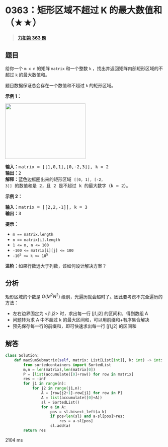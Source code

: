 # 0363：矩形区域不超过 K 的最大数值和（★★）


> <u>**[力扣第 363 题](https://leetcode.cn/problems/max-sum-of-rectangle-no-larger-than-k/)**</u>

## 题目

<p>给你一个 <code>m x n</code> 的矩阵 <code>matrix</code> 和一个整数 <code>k</code> ，找出并返回矩阵内部矩形区域的不超过 <code>k</code> 的最大数值和。</p>

<p>题目数据保证总会存在一个数值和不超过 <code>k</code> 的矩形区域。</p>



<p><strong>示例 1：</strong></p>
<img alt="" src="https://assets.leetcode.com/uploads/2021/03/18/sum-grid.jpg" style="width: 255px; height: 176px;" />
<pre>
<strong>输入：</strong>matrix = [[1,0,1],[0,-2,3]], k = 2
<strong>输出：</strong>2
<strong>解释：</strong>蓝色边框圈出来的矩形区域 <code>[[0, 1], [-2, 3]]</code> 的数值和是 2，且 2 是不超过 k 的最大数字（k = 2）。
</pre>

<p><strong>示例 2：</strong></p>

<pre>
<strong>输入：</strong>matrix = [[2,2,-1]], k = 3
<strong>输出：</strong>3
</pre>



<p><strong>提示：</strong></p>

<ul>
<li><code>m == matrix.length</code></li>
<li><code>n == matrix[i].length</code></li>
<li><code>1 <= m, n <= 100</code></li>
<li><code>-100 <= matrix[i][j] <= 100</code></li>
<li><code>-10<sup>5</sup> <= k <= 10<sup>5</sup></code></li>
</ul>



<p><strong>进阶：</strong>如果行数远大于列数，该如何设计解决方案？</p>


## 分析

矩形区域的个数是 $O(M^2N^2)$ 级别，光遍历就会超时了。因此要考虑不完全遍历的方法：
- 左右边界固定为 <j1,j2> 时，求出每一行 [j1,j2] 的区间和，得到数组 A
- 问题转为求 A 中不超过 k 的最大区间和，可以用前缀和+有序集合解决
- 预先保存每一行的前缀和，即可快速求出每一行 [j1,j2] 的区间和

## 解答

```python
class Solution:
    def maxSumSubmatrix(self, matrix: List[List[int]], k: int) -> int:
        from sortedcontainers import SortedList
        m,n = len(matrix),len(matrix[0])
        P = [list(accumulate([0]+row)) for row in matrix]
        res = -inf
        for j1 in range(n):
            for j2 in range(j1,n):
                A = [row[j2+1]-row[j1] for row in P]
                A = list(accumulate([0]+A))
                sl = SortedList()
                for a in A:
                    pos = sl.bisect_left(a-k)
                    if pos<len(sl) and a-sl[pos]>res:
                        res = a-sl[pos]
                    sl.add(a)
        return res
```
2104 ms

